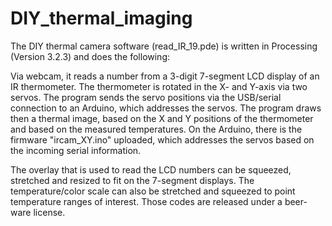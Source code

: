 # DIY_thermal_imaging

The DIY thermal camera software (read_IR_19.pde) is written in Processing (Version 3.2.3) and does the following:

Via webcam, it reads a number from a 3-digit 7-segment LCD display of an IR thermometer. The thermometer is rotated in the X- and Y-axis via two servos. The program sends the servo positions via the USB/serial connection to an Arduino, which addresses the servos. The program draws then a thermal image, based on the X and Y positions of the thermometer and based on the measured temperatures. On the Arduino, there is the firmware "ircam_XY.ino" uploaded, which addresses the servos based on the incoming serial information.

The overlay that is used to read the LCD numbers can be squeezed, stretched and resized to fit on the 7-segment displays. The temperature/color scale can also be stretched and squeezed to point temperature ranges of interest.
Those codes are released under a beer-ware license.


